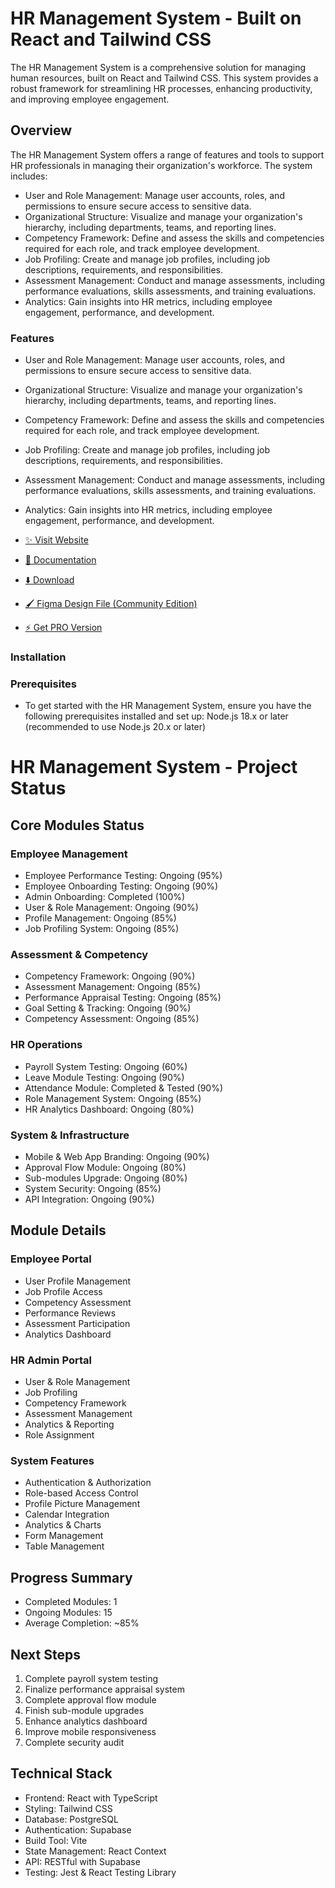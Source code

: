# HR Management System - Built on React and Tailwind CSS

The HR Management System is a comprehensive solution for managing human resources, built on React and Tailwind CSS. This system provides a robust framework for streamlining HR processes, enhancing productivity, and improving employee engagement.

## Overview

The HR Management System offers a range of features and tools to support HR professionals in managing their organization's workforce. The system includes:

- User and Role Management: Manage user accounts, roles, and permissions to ensure secure access to sensitive data.
- Organizational Structure: Visualize and manage your organization's hierarchy, including departments, teams, and reporting lines.
- Competency Framework: Define and assess the skills and competencies required for each role, and track employee development.
- Job Profiling: Create and manage job profiles, including job descriptions, requirements, and responsibilities.
- Assessment Management: Conduct and manage assessments, including performance evaluations, skills assessments, and training evaluations.
- Analytics: Gain insights into HR metrics, including employee engagement, performance, and development.

### Features

- User and Role Management: Manage user accounts, roles, and permissions to ensure secure access to sensitive data.
- Organizational Structure: Visualize and manage your organization's hierarchy, including departments, teams, and reporting lines.
- Competency Framework: Define and assess the skills and competencies required for each role, and track employee development.
- Job Profiling: Create and manage job profiles, including job descriptions, requirements, and responsibilities.
- Assessment Management: Conduct and manage assessments, including performance evaluations, skills assessments, and training evaluations.
- Analytics: Gain insights into HR metrics, including employee engagement, performance, and development.

- [✨ Visit Website](https://tailadmin.com)
- [📄 Documentation](https://tailadmin.com/docs)
- [⬇️ Download](https://tailadmin.com/download)
- [🖌️ Figma Design File (Community Edition)](https://www.figma.com/community/file/1214477970819985778)
- [⚡ Get PRO Version](https://tailadmin.com/pricing)

### Installation
### Prerequisites
- To get started with the HR Management System, ensure you have the following prerequisites installed and set up: Node.js 18.x or later (recommended to use Node.js 20.x or later)

# HR Management System - Project Status

## Core Modules Status

### Employee Management
- Employee Performance Testing: Ongoing (95%)
- Employee Onboarding Testing: Ongoing (90%)
- Admin Onboarding: Completed (100%)
- User & Role Management: Ongoing (90%)
- Profile Management: Ongoing (85%)
- Job Profiling System: Ongoing (85%)

### Assessment & Competency
- Competency Framework: Ongoing (90%)
- Assessment Management: Ongoing (85%)
- Performance Appraisal Testing: Ongoing (85%)
- Goal Setting & Tracking: Ongoing (90%)
- Competency Assessment: Ongoing (85%)

### HR Operations
- Payroll System Testing: Ongoing (60%)
- Leave Module Testing: Ongoing (90%)
- Attendance Module: Completed & Tested (90%)
- Role Management System: Ongoing (85%)
- HR Analytics Dashboard: Ongoing (80%)

### System & Infrastructure
- Mobile & Web App Branding: Ongoing (90%)
- Approval Flow Module: Ongoing (80%)
- Sub-modules Upgrade: Ongoing (80%)
- System Security: Ongoing (85%)
- API Integration: Ongoing (90%)

## Module Details

### Employee Portal
- User Profile Management
- Job Profile Access
- Competency Assessment
- Performance Reviews
- Assessment Participation
- Analytics Dashboard

### HR Admin Portal
- User & Role Management
- Job Profiling
- Competency Framework
- Assessment Management
- Analytics & Reporting
- Role Assignment

### System Features
- Authentication & Authorization
- Role-based Access Control
- Profile Picture Management
- Calendar Integration
- Analytics & Charts
- Form Management
- Table Management

## Progress Summary
- Completed Modules: 1
- Ongoing Modules: 15
- Average Completion: ~85%

## Next Steps
1. Complete payroll system testing
2. Finalize performance appraisal system
3. Complete approval flow module
4. Finish sub-module upgrades
5. Enhance analytics dashboard
6. Improve mobile responsiveness
7. Complete security audit

## Technical Stack
- Frontend: React with TypeScript
- Styling: Tailwind CSS
- Database: PostgreSQL
- Authentication: Supabase
- Build Tool: Vite
- State Management: React Context
- API: RESTful with Supabase
- Testing: Jest & React Testing Library

### 